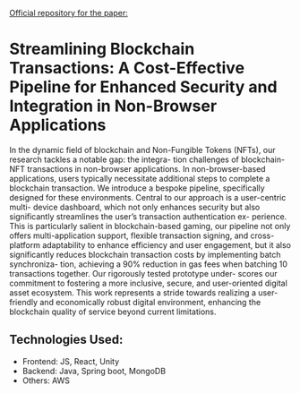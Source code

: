 

<span style="text-decoration: underline">Official repository for the paper: </span> 
# Streamlining Blockchain Transactions: A Cost-Effective Pipeline for Enhanced Security and Integration in Non-Browser Applications

In the dynamic field of blockchain and Non-Fungible
Tokens (NFTs), our research tackles a notable gap: the integra-
tion challenges of blockchain-NFT transactions in non-browser
applications. In non-browser-based applications, users typically
necessitate additional steps to complete a blockchain transaction.
We introduce a bespoke pipeline, specifically designed for these
environments. Central to our approach is a user-centric multi-
device dashboard, which not only enhances security but also
significantly streamlines the user’s transaction authentication ex-
perience. This is particularly salient in blockchain-based gaming,
our pipeline not only offers multi-application support, flexible
transaction signing, and cross-platform adaptability to enhance
efficiency and user engagement, but it also significantly reduces
blockchain transaction costs by implementing batch synchroniza-
tion, achieving a 90% reduction in gas fees when batching 10
transactions together. Our rigorously tested prototype under-
scores our commitment to fostering a more inclusive, secure,
and user-oriented digital asset ecosystem. This work represents a
stride towards realizing a user-friendly and economically robust
digital environment, enhancing the blockchain quality of service
beyond current limitations.


## Technologies Used:
- Frontend: JS, React, Unity
- Backend: Java, Spring boot, MongoDB
- Others: AWS
